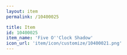```yaml
---
layout: item
permalink: /10400025

title: Item
id: 10400025
item_name: 'Five O''Clock Shadow'
icon_url: 'item/icon/customize/10400021.png'
---
```

